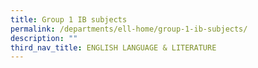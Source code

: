 ```yaml
---
title: Group 1 IB subjects
permalink: /departments/ell-home/group-1-ib-subjects/
description: ""
third_nav_title: ENGLISH LANGUAGE & LITERATURE
---
```

